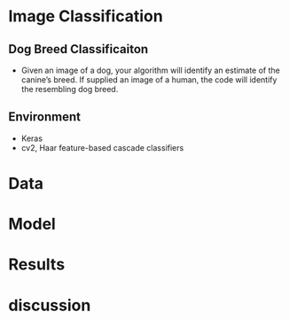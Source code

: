 # Image Classification
## Dog Breed Classificaiton
- Given an image of a dog, your algorithm will identify an estimate of the canine’s breed. If supplied an image of a human, the code will identify the resembling dog breed.

## Environment
- Keras
- cv2, Haar feature-based cascade classifiers


# Data


# Model


# Results


# discussion


